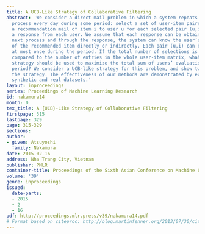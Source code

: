 ```yaml
---
title: A UCB-Like Strategy of Collaborative Filtering
abstract: 'We consider a direct mail problem in which a system repeats the following
  process every day during some period: select a set of user-item pairs (u,i), send
  a recommendation mail of item i to user u for each selected pair (u,i), and receive
  a response from each user. We assume that each response can be obtained before the
  next process and through the response, the system can know the user’s evaluation
  of the recommended item directly or indirectly. Each pair (u,i) can be selected
  at most once during the period. If the total number of selections is very small
  compared to the number of entries in the whole user-item matrix, what selection
  strategy should be used to maximize the total sum of users’ evaluations during the
  period? We consider a UCB-like strategy for this problem, and show two methods using
  the strategy. The effectiveness of our methods are demonstrated by experiments using
  synthetic and real datasets.'
layout: inproceedings
series: Proceedings of Machine Learning Research
id: nakamura14
month: 0
tex_title: A {UCB}-Like Strategy of Collaborative Filtering
firstpage: 315
lastpage: 329
page: 315-329
sections: 
author:
- given: Atsuyoshi
  family: Nakamura
date: 2015-02-16
address: Nha Trang City, Vietnam
publisher: PMLR
container-title: Proceedings of the Sixth Asian Conference on Machine Learning
volume: '39'
genre: inproceedings
issued:
  date-parts:
  - 2015
  - 2
  - 16
pdf: http://proceedings.mlr.press/v39/nakamura14.pdf
# Format based on citeproc: http://blog.martinfenner.org/2013/07/30/citeproc-yaml-for-bibliographies/
---
```

